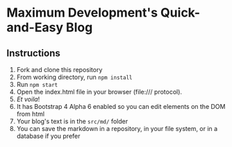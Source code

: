# Maximum Development's Quick-and-Easy Blog

## Instructions

1. Fork and clone this repository
2. From working directory, run `npm install`
3. Run `npm start`
4. Open the index.html file in your browser (file:/// protocol).
5. _Et voila_!
6. It has Bootstrap 4 Alpha 6 enabled so you can edit elements on the DOM from html
7. Your blog's text is in the `src/md/` folder
8. You can save the markdown in a repository, in your file system, or in a database if you prefer